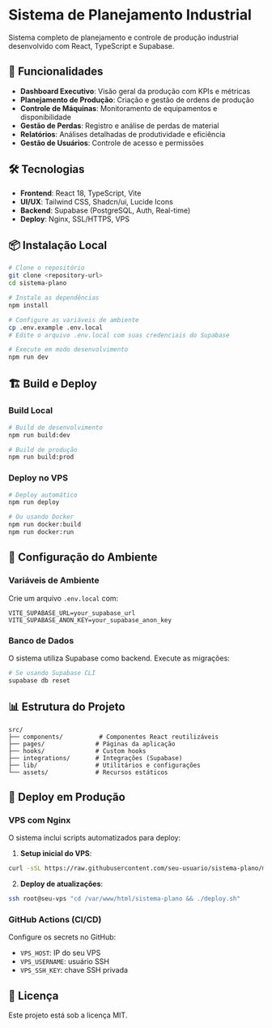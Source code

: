 # Sistema de Planejamento Industrial

Sistema completo de planejamento e controle de produção industrial desenvolvido com React, TypeScript e Supabase.

## 🚀 Funcionalidades

- **Dashboard Executivo**: Visão geral da produção com KPIs e métricas
- **Planejamento de Produção**: Criação e gestão de ordens de produção
- **Controle de Máquinas**: Monitoramento de equipamentos e disponibilidade
- **Gestão de Perdas**: Registro e análise de perdas de material
- **Relatórios**: Análises detalhadas de produtividade e eficiência
- **Gestão de Usuários**: Controle de acesso e permissões

## 🛠️ Tecnologias

- **Frontend**: React 18, TypeScript, Vite
- **UI/UX**: Tailwind CSS, Shadcn/ui, Lucide Icons
- **Backend**: Supabase (PostgreSQL, Auth, Real-time)
- **Deploy**: Nginx, SSL/HTTPS, VPS

## 📦 Instalação Local

```bash
# Clone o repositório
git clone <repository-url>
cd sistema-plano

# Instale as dependências
npm install

# Configure as variáveis de ambiente
cp .env.example .env.local
# Edite o arquivo .env.local com suas credenciais do Supabase

# Execute em modo desenvolvimento
npm run dev
```

## 🏗️ Build e Deploy

### Build Local
```bash
# Build de desenvolvimento
npm run build:dev

# Build de produção
npm run build:prod
```

### Deploy no VPS
```bash
# Deploy automático
npm run deploy

# Ou usando Docker
npm run docker:build
npm run docker:run
```

## 🔧 Configuração do Ambiente

### Variáveis de Ambiente
Crie um arquivo `.env.local` com:

```env
VITE_SUPABASE_URL=your_supabase_url
VITE_SUPABASE_ANON_KEY=your_supabase_anon_key
```

### Banco de Dados
O sistema utiliza Supabase como backend. Execute as migrações:

```bash
# Se usando Supabase CLI
supabase db reset
```

## 📊 Estrutura do Projeto

```
src/
├── components/          # Componentes React reutilizáveis
├── pages/              # Páginas da aplicação
├── hooks/              # Custom hooks
├── integrations/       # Integrações (Supabase)
├── lib/                # Utilitários e configurações
└── assets/             # Recursos estáticos
```

## 🚀 Deploy em Produção

### VPS com Nginx
O sistema inclui scripts automatizados para deploy:

1. **Setup inicial do VPS**:
```bash
curl -sSL https://raw.githubusercontent.com/seu-usuario/sistema-plano/main/setup-vps.sh | bash
```

2. **Deploy de atualizações**:
```bash
ssh root@seu-vps "cd /var/www/html/sistema-plano && ./deploy.sh"
```

### GitHub Actions (CI/CD)
Configure os secrets no GitHub:
- `VPS_HOST`: IP do seu VPS
- `VPS_USERNAME`: usuário SSH
- `VPS_SSH_KEY`: chave SSH privada

## 📝 Licença

Este projeto está sob a licença MIT.
